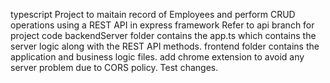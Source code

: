  typescript Project to maitain record of Employees and perform CRUD operations using a REST API  in express framework
Refer to api branch for project code
backendServer folder contains the app.ts which contains the server logic along with the REST API methods.
frontend folder contains the application and business logic files.
add chrome extension to avoid any server problem due to CORS policy.
Test changes.
